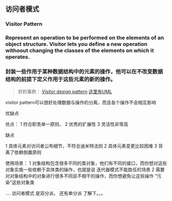 
## 访问者模式

###  Visitor Pattern

### Represent an operation to be performed on the elements of an object structure. Visitor lets you define a new operation withoout changing the classes of the elements on which it operates.

### 封装一些作用于某种数据结构中的元素的操作，他可以在不改变数据结构的前提下定义作用于这些元素的新的操作。

>  好的事例：
>  [Visitor design pattern](https://www.geeksforgeeks.org/visitor-design-pattern/)
> [这里有UML](https://www.tutorialspoint.com/design_pattern/visitor_pattern.htm)

visitor pattern可以很好处理数据与操作的分离，而且各个操作不会相互影响


优缺点
 
 优点：
 1 符合职责单一原则，
 2 优秀的扩展性
 3 灵活性非常高
 
 缺点
 
 1 具体元素对访问者公布细节，不符合迪米特法则
 2 具体元素变更比较困难
 3 背离了依赖倒置原则
 
 使用场景：
 1 对象结构包含很多不同的类对象，他们有不同的接口，而你想对这些对象实施一些依赖于具体类的操作，也就是说 迭代器模式不能胜任的场景
 2 需要对对象结构中的对象进行很多不同且不相干的操作，而你想避免让这些操作 “污染”这些对象类

 
 
 .... 访问者模式 是双分派，
还有单分派 了解下。。。 


